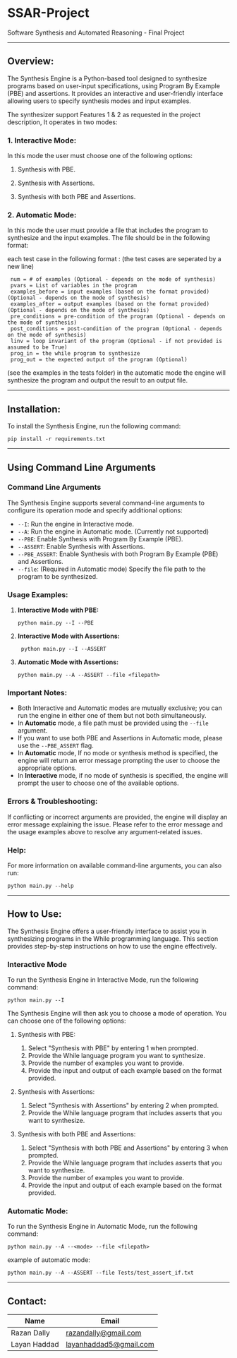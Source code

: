 # SSAR-Project
 Software Synthesis and Automated Reasoning - Final Project

--- 

## Overview:
The Synthesis Engine is a Python-based tool designed to synthesize programs based on user-input specifications, using Program By Example (PBE) and assertions. It provides an interactive and user-friendly interface allowing users to specify synthesis modes and input examples.

The synthesizer support Features 1 & 2 as requested in the project description, It operates in two modes:
### 1. Interactive Mode:
In this mode the user must choose one of the following options:

1. Synthesis with PBE.
        
2. Synthesis with Assertions. 
    
3. Synthesis with both PBE and Assertions.

### 2. Automatic Mode: 
In this mode the user must provide a file that includes the program to synthesize and the input examples. The file should be in the following format:

each test case in the following format : (the test cases are seperated by a new line)
```
 num = # of examples (Optional - depends on the mode of synthesis)
 pvars = List of variables in the program
 examples_before = input examples (based on the format provided) (Optional - depends on the mode of synthesis)
 examples_after = output examples (based on the format provided) (Optional - depends on the mode of synthesis)
 pre_conditions = pre-condition of the program (Optional - depends on the mode of synthesis)
 post_conditions = post-condition of the program (Optional - depends on the mode of synthesis)
 linv = loop invariant of the program (Optional - if not provided is assumed to be True)
 prog_in = the while program to synthesize
 prog_out = the expected output of the program (Optional)
```

(see the examples in the tests folder) in the automatic mode the engine will synthesize the program and output the result to an output file.

---

## Installation:
To install the Synthesis Engine, run the following command:

```shell
pip install -r requirements.txt
```

---

## Using Command Line Arguments

### Command Line Arguments
The Synthesis Engine supports several command-line arguments to configure its operation mode and specify additional options:

- `--I`: Run the engine in Interactive mode.
- `--A`: Run the engine in Automatic mode. (Currently not supported)
- `--PBE`: Enable Synthesis with Program By Example (PBE).
- `--ASSERT`: Enable Synthesis with Assertions.
- `--PBE_ASSERT`: Enable Synthesis with both Program By Example (PBE) and Assertions.
- `--file`: (Required in Automatic mode) Specify the file path to the program to be synthesized.

### Usage Examples:

1. **Interactive Mode with PBE:**
   ```shell
   python main.py --I --PBE
   ```
2. **Interactive Mode with Assertions:**
   ```shell
    python main.py --I --ASSERT
    ```
3. **Automatic Mode with Assertions:**
   ```shell
   python main.py --A --ASSERT --file <filepath> 
   ```
### Important Notes:
   - Both Interactive and Automatic modes are mutually exclusive; you can run the engine in either one of them but not both simultaneously.
   - In **Automatic** mode, a file path must be provided using the `--file` argument.
   - If you want to use both PBE and Assertions in Automatic mode, please use the `--PBE_ASSERT` flag.
   - In **Automatic** mode, If no mode or synthesis method is specified, the engine will return an error message prompting the user to choose the appropriate options.
   - In **Interactive** mode, if no mode of synthesis is specified, the engine will prompt the user to choose one of the available options.

### Errors & Troubleshooting:
If conflicting or incorrect arguments are provided, the engine will display an error message explaining the issue. Please refer to the error message and the usage examples above to resolve any argument-related issues.

### Help:
For more information on available command-line arguments, you can also run:

```shell
python main.py --help
```

---
## How to Use:

The Synthesis Engine offers a user-friendly interface to assist you in synthesizing programs in the While programming language. This section provides step-by-step instructions on how to use the engine effectively.

### Interactive Mode
To run the Synthesis Engine in Interactive Mode, run the following command: 

```shell
python main.py --I
``` 

The Synthesis Engine will then ask you to choose a mode of operation. You can choose one of the following options:
1. Synthesis with PBE:
   1. Select "Synthesis with PBE" by entering 1 when prompted.
   2. Provide the While language program you want to synthesize.
   3. Provide the number of examples you want to provide.
   4. Provide the input and output of each example based on the format provided.

2. Synthesis with Assertions:
   1. Select "Synthesis with Assertions" by entering 2 when prompted.
   2. Provide the While language program that includes asserts that you want to synthesize.

3. Synthesis with both PBE and Assertions:
    1. Select "Synthesis with both PBE and Assertions" by entering 3 when prompted.
    2. Provide the While language program that includes asserts that you want to synthesize.
    3. Provide the number of examples you want to provide.
    4. Provide the input and output of each example based on the format provided.

### Automatic Mode: 
To run the Synthesis Engine in Automatic Mode, run the following command: 

```shell
python main.py --A --<mode> --file <filepath>
```

example of automatic mode:
    
```shell 
python main.py --A --ASSERT --file Tests/test_assert_if.txt
```

---

## Contact:

| Name         | Email |
|--------------|-------|
| Razan Dally  | [razandally@gmail.com](mailto:razandally@gmail.com) |  
| Layan Haddad | [layanhaddad5@gmail.com](mailto:layanhaddad5@gmail.com) | 

